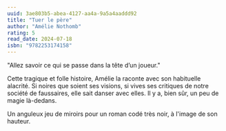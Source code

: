 ```yaml
---
uuid: 3ae803b5-abea-4127-aa4a-9a5a4aaddd92
title: "Tuer le père"
author: "Amélie Nothomb"
rating: 5
read_date: 2024-07-18
isbn: "9782253174158"
---
```


"Allez savoir ce qui se passe dans la tête d’un joueur."

Cette tragique et folle histoire, Amélie la raconte avec son habituelle alacrité. Si noires que soient ses visions, si vives ses critiques de notre société de faussaires, elle sait danser avec elles. Il y a, bien sûr, un peu de magie là-dedans.

Un anguleux jeu de miroirs pour un roman codé très noir, à l'image de son hauteur.